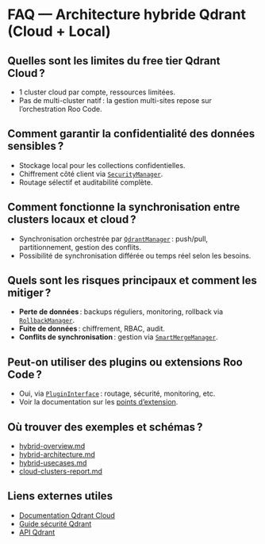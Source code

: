 # FAQ — Architecture hybride Qdrant (Cloud + Local)

## Quelles sont les limites du free tier Qdrant Cloud ?

- 1 cluster cloud par compte, ressources limitées.
- Pas de multi-cluster natif : la gestion multi-sites repose sur l’orchestration Roo Code.

## Comment garantir la confidentialité des données sensibles ?

- Stockage local pour les collections confidentielles.
- Chiffrement côté client via [`SecurityManager`](../../../../AGENTS.md#securitymanager).
- Routage sélectif et auditabilité complète.

## Comment fonctionne la synchronisation entre clusters locaux et cloud ?

- Synchronisation orchestrée par [`QdrantManager`](../../../../AGENTS.md#qdrantmanager) : push/pull, partitionnement, gestion des conflits.
- Possibilité de synchronisation différée ou temps réel selon les besoins.

## Quels sont les risques principaux et comment les mitiger ?

- **Perte de données** : backups réguliers, monitoring, rollback via [`RollbackManager`](../../../../AGENTS.md#rollbackmanager).
- **Fuite de données** : chiffrement, RBAC, audit.
- **Conflits de synchronisation** : gestion via [`SmartMergeManager`](../../../../AGENTS.md#smartmergemanager).

## Peut-on utiliser des plugins ou extensions Roo Code ?

- Oui, via [`PluginInterface`](../../../../AGENTS.md#plugininterface) : routage, sécurité, monitoring, etc.
- Voir la documentation sur les [points d’extension](../../../../.roo/rules/rules-plugins.md).

## Où trouver des exemples et schémas ?

- [hybrid-overview.md](hybrid-overview.md)
- [hybrid-architecture.md](hybrid-architecture.md)
- [hybrid-usecases.md](hybrid-usecases.md)
- [cloud-clusters-report.md](cloud-clusters-report.md)

## Liens externes utiles

- [Documentation Qdrant Cloud](https://qdrant.tech/documentation/cloud/)
- [Guide sécurité Qdrant](https://qdrant.tech/documentation/security/)
- [API Qdrant](https://qdrant.tech/documentation/api/)